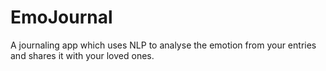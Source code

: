 # EmoJournal
A journaling app which uses NLP to analyse the emotion from your entries and shares it with your loved ones. 
